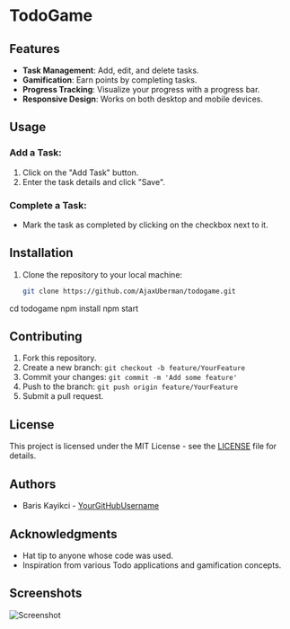 # TodoGame

## Features

- **Task Management**: Add, edit, and delete tasks.
- **Gamification**: Earn points by completing tasks.
- **Progress Tracking**: Visualize your progress with a progress bar.
- **Responsive Design**: Works on both desktop and mobile devices.

## Usage

### Add a Task:

1. Click on the "Add Task" button.
2. Enter the task details and click "Save".

### Complete a Task:

- Mark the task as completed by clicking on the checkbox next to it.

## Installation

1. Clone the repository to your local machine:

   ```sh
   git clone https://github.com/AjaxUberman/todogame.git
cd todogame
npm install
npm start

## Contributing

1. Fork this repository.
2. Create a new branch: `git checkout -b feature/YourFeature`
3. Commit your changes: `git commit -m 'Add some feature'`
4. Push to the branch: `git push origin feature/YourFeature`
5. Submit a pull request.

## License

This project is licensed under the MIT License - see the [LICENSE](LICENSE) file for details.

## Authors

- Baris Kayikci - [YourGitHubUsername](https://github.com/AjaxUberman)

## Acknowledgments

- Hat tip to anyone whose code was used.
- Inspiration from various Todo applications and gamification concepts.

## Screenshots

![Screenshot](https://github.com/AjaxUberman/todogame/assets/138936442/c0980e89-6678-4550-b625-da733b77c7f7)
